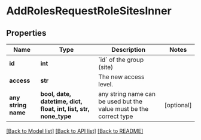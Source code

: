# AddRolesRequestRoleSitesInner


## Properties
Name | Type | Description | Notes
------------ | ------------- | ------------- | -------------
**id** | **int** | &#x60;id&#x60; of the group (site) | 
**access** | **str** | The new access level. | 
**any string name** | **bool, date, datetime, dict, float, int, list, str, none_type** | any string name can be used but the value must be the correct type | [optional]

[[Back to Model list]](../README.md#documentation-for-models) [[Back to API list]](../README.md#documentation-for-api-endpoints) [[Back to README]](../README.md)


